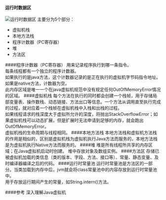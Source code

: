 #### 运行时数据区
![运行时数据区](https://ww1.sinaimg.cn/large/007rAy9hly1g0uh69rrubj30m80d9apx.jpg)
主要分为5个部分：
- 虚拟机栈
- 本地方法栈
- 程序计数器（PC寄存器）
- 堆
- 方法区

####程序计数器（PC寄存器）
用来记录程序执行到哪一条指令。  
每条线程都有一个独立的程序计数器。  
如果执行的是java方法，这个计数器记录的是正在执行的虚拟机字节码指令地址。如果是native方法，计数器为空。  
此内存区域是唯一一个在java虚拟机规范中没有规定任何OutOfMemoryError情况的区域。
####虚拟机栈
每个方法在执行的同时都会创建一个栈帧，用于存储局部变量表、操作数栈、动态链接、方法出口等信息。一个方法从调用直至执行完成的过程，就对应着一个栈帧在虚拟机栈中入栈和出栈的过程。  
如果线程请求的栈深度大于虚拟所允许的深度，将抛出StackOverflowError；如果虚拟机栈可以动态扩展，但是扩展时无法申请到足够的内存，就会跑出OutOfMemoryError。  
虚拟机栈的生命周期与线程相同。
####本地方法栈
本地方法栈和虚拟机方法栈的作用是相似的，区别是虚拟机栈为虚拟机执行Java方法而服务的，本地方法栈是为虚拟机执行Native方法而服务的。
####堆
堆是所有线程所共享的内存区域；在Java虚拟机启动时创建。
堆中存放对象及数组实例。
####方法区
存储已被虚拟机加载的类信息（类的版本、字段、方法、接口等）、常量、静态变量、及时编译器编译之后的代码。
####运行时常量池
运行时常量池是方法区的一部分。当类加载到内存中后，jvm就会将class常量池中的内容存放到运行时常量池中。  
用于存放运行期间产生的常量，如String.intern()方法。  

####参考
深入理解Java虚拟机
